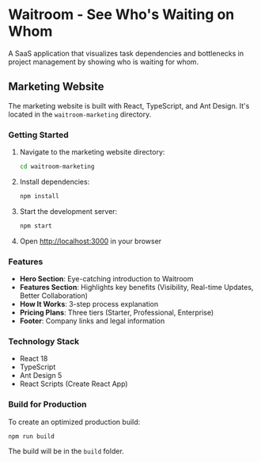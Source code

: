 # Waitroom - See Who's Waiting on Whom

A SaaS application that visualizes task dependencies and bottlenecks in project management by showing who is waiting for whom.

## Marketing Website

The marketing website is built with React, TypeScript, and Ant Design. It's located in the `waitroom-marketing` directory.

### Getting Started

1. Navigate to the marketing website directory:
   ```bash
   cd waitroom-marketing
   ```

2. Install dependencies:
   ```bash
   npm install
   ```

3. Start the development server:
   ```bash
   npm start
   ```

4. Open [http://localhost:3000](http://localhost:3000) in your browser

### Features

- **Hero Section**: Eye-catching introduction to Waitroom
- **Features Section**: Highlights key benefits (Visibility, Real-time Updates, Better Collaboration)
- **How It Works**: 3-step process explanation
- **Pricing Plans**: Three tiers (Starter, Professional, Enterprise)
- **Footer**: Company links and legal information

### Technology Stack

- React 18
- TypeScript
- Ant Design 5
- React Scripts (Create React App)

### Build for Production

To create an optimized production build:
```bash
npm run build
```

The build will be in the `build` folder.